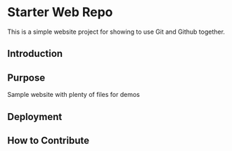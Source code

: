 # Starter Web Repo

This is a simple website project for showing to use Git and Github together.

## Introduction

## Purpose

Sample website with plenty of files for demos

## Deployment

## How to Contribute